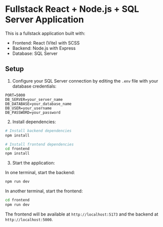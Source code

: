 # Fullstack React + Node.js + SQL Server Application

This is a fullstack application built with:
- Frontend: React (Vite) with SCSS
- Backend: Node.js with Express
- Database: SQL Server

## Setup

1. Configure your SQL Server connection by editing the `.env` file with your database credentials:
```env
PORT=5000
DB_SERVER=your_server_name
DB_DATABASE=your_database_name
DB_USER=your_username
DB_PASSWORD=your_password
```

2. Install dependencies:
```bash
# Install backend dependencies
npm install

# Install frontend dependencies
cd frontend
npm install
```

3. Start the application:

In one terminal, start the backend:
```bash
npm run dev
```

In another terminal, start the frontend:
```bash
cd frontend
npm run dev
```

The frontend will be available at `http://localhost:5173` and the backend at `http://localhost:5000`.
